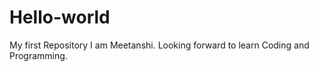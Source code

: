 # Hello-world
My first Repository
I am Meetanshi.
Looking forward to learn Coding and Programming. 
